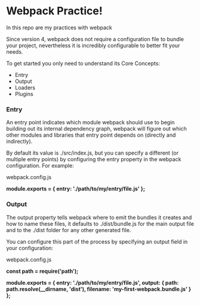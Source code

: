 # Webpack Practice!

<p> In this repo are my practices with webpack</p>

<p>
Since version 4, webpack does not require a configuration file to bundle your project, nevertheless it is incredibly configurable to better fit your needs.

To get started you only need to understand its Core Concepts:

<ul>
<li>Entry</li>
<li>Output</li>
<li>Loaders</li>
<li>Plugins</li>
</ul>

### Entry

An entry point indicates which module webpack should use to begin building out its internal dependency graph, webpack will figure out which other modules and libraries that entry point depends on (directly and indirectly).

By default its value is ./src/index.js, but you can specify a different (or multiple entry points) by configuring the entry property in the webpack configuration. For example:

webpack.config.js

<strong>
module.exports = {
  entry: './path/to/my/entry/file.js'
};
</strong>

### Output
The output property tells webpack where to emit the bundles it creates and how to name these files, it defaults to ./dist/bundle.js for the main output file and to the ./dist folder for any other generated file.

You can configure this part of the process by specifying an output field in your configuration:

webpack.config.js

<strong>
const path = require('path');

module.exports = {
  entry: './path/to/my/entry/file.js',
  output: {
    path: path.resolve(__dirname, 'dist'),
    filename: 'my-first-webpack.bundle.js'
  }
};
</strong>
</p>